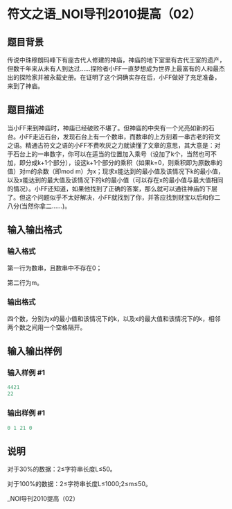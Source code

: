 # 符文之语_NOI导刊2010提高（02）

## 题目背景

传说中珠穆朗玛峰下有座古代人修建的神庙，神庙的地下室里有古代王室的遗产，但数千年来从未有人到达过……探险者小FF一直梦想成为世界上最富有的人和最杰出的探险家并被永载史册。在证明了这个洞确实存在后，小FF做好了充足准备，来到了神庙。

## 题目描述

当小FF来到神庙时，神庙已经破败不堪了。但神庙的中央有一个光亮如新的石台。小FF走近石台，发现石台上有一个数串，而数串的上方刻着一串古老的符文之语。精通古符文之语的小FF不费吹灰之力就读懂了文章的意思，其大意是：对于石台上的一串数字，你可以在适当的位置加入乘号（设加了k个，当然也可不加，即分成k+1个部分），设这k+1个部分的乘积（如果k=0，则乘积即为原数串的值）对m的余数（即mod m）为x；现求x能达到的最小值及该情况下k的最小值，以及x能达到的最大值及该情况下的k的最小值（可以存在x的最小值与最大值相同的情况）。小FF还知道，如果他找到了正确的答案，那么就可以通往神庙的下层了。但这个问题似乎不太好解决，小FF就找到了你，并答应找到财宝以后和你二八分(当然你拿二……)。

## 输入输出格式

### 输入格式

第一行为数串，且数串中不存在0；

第二行为m。

### 输出格式

四个数，分别为x的最小值和该情况下的k，以及x的最大值和该情况下的k，相邻两个数之间用一个空格隔开。

## 输入输出样例

### 输入样例 #1

```cpp
4421
22

```
### 输出样例 #1

```cpp
0 1 21 0
```


## 说明

对于30%的数据：2≤字符串长度L≤50。

对于100%的数据：2≤字符串长度L≤1000;2≤m≤50。

\_NOI导刊2010提高（02）

